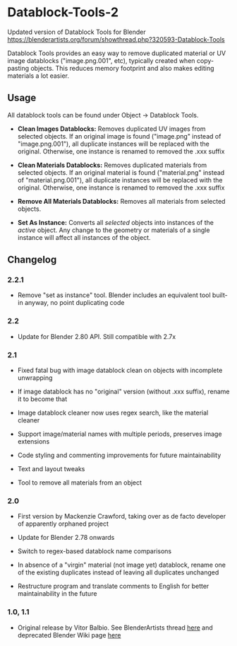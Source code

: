 # Datablock-Tools-2
Updated version of Datablock Tools for Blender https://blenderartists.org/forum/showthread.php?320593-Datablock-Tools

Datablock Tools provides an easy way to remove duplicated material or UV image datablocks ("image.png.001", etc), typically created when copy-pasting objects. This reduces memory footprint and also makes editing materials a lot easier.

## Usage
All datablock tools can be found under Object -> Datablock Tools.

* **Clean Images Datablocks:** Removes duplicated UV images from selected objects. If an original image is found ("image.png" instead of "image.png.001"), all duplicate instances will be replaced with the original. Otherwise, one instance is renamed to removed the .xxx suffix

* **Clean Materials Datablocks:** Removes duplicated materials from selected objects. If an original material is found ("material.png" instead of "material.png.001"), all duplicate instances will be replaced with the original. Otherwise, one instance is renamed to removed the .xxx suffix

* **Remove All Materials Datablocks:** Removes all materials from selected objects.

* **Set As Instance:** Converts all *selected* objects into instances of the *active* object. Any change to the geometry or materials of a single instance will affect all instances of the object.

## Changelog

### 2.2.1

* Remove "set as instance" tool. Blender includes an equivalent tool built-in anyway, no point duplicating code

### 2.2

* Update for Blender 2.80 API. Still compatible with 2.7x

### 2.1

* Fixed fatal bug with image datablock clean on objects with incomplete unwrapping

* If image datablock has no "original" version (without .xxx suffix), rename it to become that

* Image datablock cleaner now uses regex search, like the material cleaner

* Support image/material names with multiple periods, preserves image extensions

* Code styling and commenting improvements for future maintainability

* Text and layout tweaks

* Tool to remove all materials from an object

### 2.0

* First version by Mackenzie Crawford, taking over as de facto developer of apparently orphaned project

* Update for Blender 2.78 onwards

* Switch to regex-based datablock name comparisons

* In absence of a "virgin" material (not image yet) datablock, rename one of the existing duplicates instead of leaving all duplicates unchanged

* Restructure program and translate comments to English for better maintainability in the future

### 1.0, 1.1

* Original release by Vitor Balbio. See BlenderArtists thread [here](https://blenderartists.org/t/datablock-tool/595316) and deprecated Blender Wiki page [here](https://archive.blender.org/wiki/index.php/Extensions:2.6/Py/Scripts/3D_interaction/Datablock_Tools/)